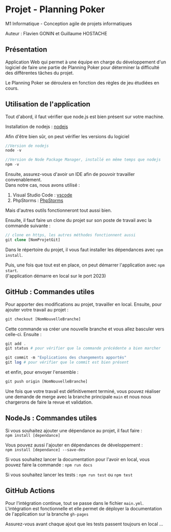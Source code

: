 # Projet - Planning Poker
M1 Informatique - Conception agile de projets informatiques

Auteur : Flavien GONIN et Guillaume HOSTACHE

## Présentation

Application Web qui permet à une équipe en charge du développement d'un logiciel
de faire une partie de Planning Poker pour déterminer la difficulté des différentes 
tâches du projet.

Le Planning Poker se déroulera en fonction des règles de jeu étudiées en cours.

## Utilisation de l'application

Tout d'abord, il faut vérifier que node.js est bien présent 
sur votre machine.

Installation de nodejs : [nodejs](https://nodejs.org/en)

Afin d'être bien sûr, on peut vérifier les versions du logiciel
```php
//Version de nodejs
node -v 

//Version de Node Package Manager, installé en même temps que nodejs
npm -v 
```
Ensuite, assurez-vous d'avoir un IDE afin de pouvoir travailler convenablement.  
Dans notre cas, nous avons utilisé :
1. Visual Studio Code : [vscode](https://code.visualstudio.com/)
2. PhpStorms : [PhpStorms](https://www.jetbrains.com/fr-fr/phpstorm/)

Mais d'autres outils fonctionneront tout aussi bien.

Ensuite, il faut faire un clone du projet sur 
son poste de travail avec la commande suivante :
```php
// clone en https, les autres méthodes fonctionnent aussi
git clone [NomProjetGit]
```

Dans le répertoire du projet, il vous faut installer les dépendances avec 
`npm install`.

Puis, une fois que tout est en place, 
on peut démarrer l'application avec `npm start`.  
(l'application démarre en local sur le port 2023)


## GitHub : Commandes utiles

Pour apporter des modifications au projet, travailler en local.
Ensuite, pour ajouter votre travail au projet :
```php
git checkout [NomNouvelleBranche]
```
Cette commande va créer une nouvelle branche et vous allez basculer 
vers celle-ci. Ensuite :
```php
git add .
git status # pour vérifier que la commande précédente a bien marcher

git commit -m "Explications des changements apportés"
git log # pour vérifier que le commit est bien présent
```
et enfin, pour envoyer l'ensemble :
```php
git push origin [NomNouvelleBranche]
```
Une fois que votre travail est définitivement terminé, vous pouvez réaliser une demande de merge avec la 
branche principale `main` et nous nous chargerons de faire la revue et validation.

## NodeJs : Commandes utiles

Si vous souhaitez ajouter une dépendance au projet, il faut faire :  
`npm install [dependance]`  

Vous pouvez aussi l'ajouter en dépendances de développement :   
`npm install [dependance] --save-dev`

Si vous souhaitez lancer la documentation pour l'avoir en local, vous pouvez faire la commande : `npm run docs`

Si vous souhaitez lancer les tests : `npm run test` ou `npm test`

## GitHub Actions

Pour l'intégration continue, tout se passe dans le fichier `main.yml`.  
L'intégration est fonctionnelle et elle permet de déployer la documentation de l'application
sur la branche `gh-pages`

Assurez-vous avant chaque ajout que les tests passent toujours en local ...

